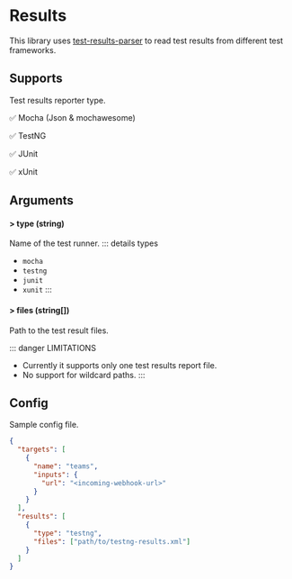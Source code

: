# Results

This library uses [test-results-parser](https://github.com/test-results-reporter/parser) to read test results from different test frameworks.

## Supports

Test results reporter type.

✅ Mocha (Json & mochawesome)

✅ TestNG

✅ JUnit

✅ xUnit

## Arguments

#### > type (string)

Name of the test runner.
::: details types
- `mocha`
- `testng`
- `junit`
- `xunit`
:::

#### > files (string[])

Path to the test result files.

::: danger LIMITATIONS
- Currently it supports only one test results report file.
- No support for wildcard paths.
:::

## Config

Sample config file.

```json {11-14}
{
  "targets": [
    {
      "name": "teams",
      "inputs": {
        "url": "<incoming-webhook-url>"
      }
    }
  ],
  "results": [
    {
      "type": "testng",
      "files": ["path/to/testng-results.xml"]
    }
  ]
}
```